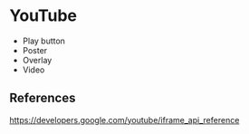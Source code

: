 # YouTube
- Play button
- Poster
- Overlay
- Video

## References
https://developers.google.com/youtube/iframe_api_reference
